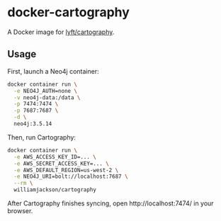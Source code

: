 # docker-cartography

A Docker image for [lyft/cartography](https://github.com/lyft/cartography).

## Usage

First, launch a Neo4j container:

```sh
docker container run \
  -e NEO4J_AUTH=none \
  -v neo4j-data:/data \
  -p 7474:7474 \
  -p 7687:7687 \
  -d \
  neo4j:3.5.14
```

Then, run Cartography:

```sh
docker container run \
  -e AWS_ACCESS_KEY_ID=... \
  -e AWS_SECRET_ACCESS_KEY=... \
  -e AWS_DEFAULT_REGION=us-west-2 \
  -e NEO4J_URI=bolt://localhost:7687 \
  --rm \
  williamjackson/cartography
```

After Cartography finishes syncing, open http://localhost:7474/ in your browser.
